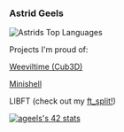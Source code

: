 ### Astrid Geels
![Astrids Top Languages](https://github-readme-stats.vercel.app/api/top-langs/?username=moerastrid&layout=compact&theme=radical)



Projects I'm proud of:

[Weeviltime (Cub3D)](https://github.com/moerastrid/weeviltime "Weeviltime")

[Minishell](https://github.com/moerastrid/my_first_shell "Minishell")

LIBFT (check out my [ft_split!](https://github.com/moerastrid/ft_split/blob/master/ft_split.c "split"))

[![ageels's 42 stats](https://badge42.vercel.app/api/v2/clh6h173m003508mi5v0y08x1/stats?cursusId=21&coalitionId=59)](https://github.com/JaeSeoKim/badge42)
